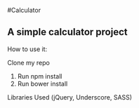 #Calculator
## A simple calculator project

How to use it:

Clone my repo

1. Run npm install
2. Run bower install

Libraries Used (jQuery, Underscore, SASS)
